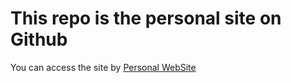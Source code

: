 # This repo is the personal site on Github
You can access the site by [Personal WebSite](https://arashalghasi.github.io/CV/)
